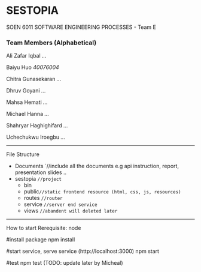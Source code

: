 # SESTOPIA
SOEN 6011  SOFTWARE ENGINEERING PROCESSES - Team E

### Team Members (Alphabetical)

Ali Zafar Iqbal *...*  

Baiyu Huo *40076004*  

Chitra Gunasekaran *...*  

Dhruv Goyani *...*  

Mahsa Hemati *...*

Michael Hanna *...*

Shahryar Haghighifard *...*

Uchechukwu Iroegbu *...*


---

File Structure  
+ Documents	`//include all the documents e.g api instruction, report, presentation slides ..
+ sestopia `//project`
  + bin   
  + public`//static frontend resource (html, css, js, resources)`
  + routes `//router`
  + service `//server end service`
  + views `//abandent will deleted later`

---

How to start
Rerequisite: node

#install package
npm install

#start service, serve service (http://localhost:3000)
npm start

#test
npm test (TODO: update later by Micheal)
